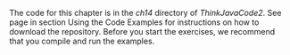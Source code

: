 The code for this chapter is in the *ch14* directory of *ThinkJavaCode2*. See page in section Using the Code Examples for instructions on how to download the repository. Before you start the exercises, we recommend that you compile and run the examples.